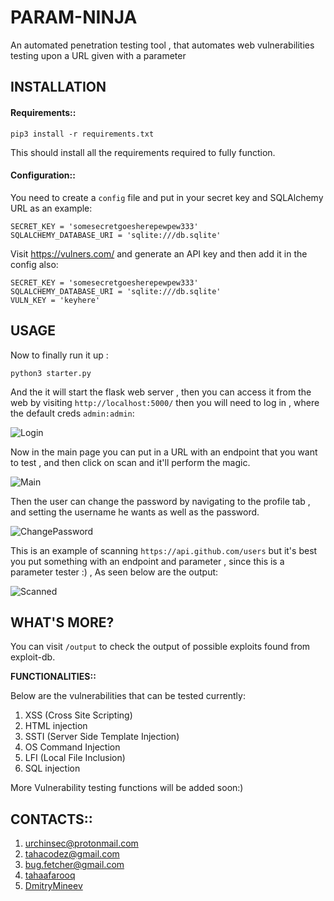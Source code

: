 # PARAM-NINJA
An automated penetration testing tool , that automates web vulnerabilities testing upon a URL given with a parameter

## INSTALLATION
#### Requirements::
```
pip3 install -r requirements.txt
```
This should install all the requirements required to fully function.

#### Configuration::
You need to create a `config` file and put in your secret key and SQLAlchemy URL as an example:

```
SECRET_KEY = 'somesecretgoesherepewpew333'
SQLALCHEMY_DATABASE_URI = 'sqlite:///db.sqlite'
```

Visit https://vulners.com/ and generate an API key and then add it in the config also:

```
SECRET_KEY = 'somesecretgoesherepewpew333'
SQLALCHEMY_DATABASE_URI = 'sqlite:///db.sqlite'
VULN_KEY = 'keyhere'
```

## USAGE
Now to finally run it up :

```
python3 starter.py
```

And the it will start the flask web server , then you can access it from the web by visiting `http://localhost:5000/`
then you will need to log in , where the default creds `admin:admin`:

![Login](https://user-images.githubusercontent.com/49201347/157664209-bb7bca34-5a4b-47f9-b728-7745f768e12f.png)


Now in the main page you can put in a URL with an endpoint that you want to test , and then click on scan and it'll perform the magic.

![Main](https://user-images.githubusercontent.com/49201347/157664486-271294ec-d4a5-4407-a878-14485288ed44.png)

Then the user can change the password by navigating to the profile tab , and setting the username he wants as well as the password.

![ChangePassword](https://user-images.githubusercontent.com/49201347/157664833-cb27f52e-db8a-44f0-9c14-d861b0a234fc.png)

This is an example of scanning `https://api.github.com/users` but it's  best you put something with an endpoint and parameter , since this is a parameter tester :) , As seen below are the output:

![Scanned](https://user-images.githubusercontent.com/49201347/157249666-b6e0add1-ef2f-4f2e-ba9f-c9b55e862ee7.png)

## WHAT'S MORE?
You can visit `/output` to check the output of possible exploits found from exploit-db.

**FUNCTIONALITIES::**

Below are the vulnerabilities that can be tested currently:

1. XSS (Cross Site Scripting)
2. HTML injection
3. SSTI (Server Side Template Injection)
4. OS Command Injection
5. LFI (Local File Inclusion)
6. SQL injection

More Vulnerability testing functions will be added soon:)

## CONTACTS::
1. urchinsec@protonmail.com
2. tahacodez@gmail.com
3. bug.fetcher@gmail.com
4. [tahaafarooq](https://twitter.com/tahaafarooq)
5. [DmitryMineev](https://twitter.com/Dmitry_Mineev)
